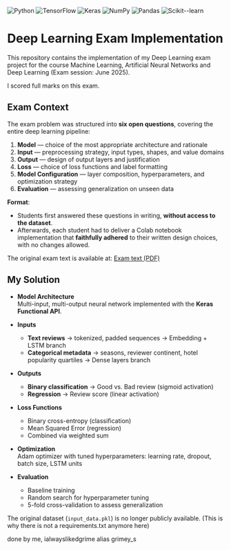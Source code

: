 ![Python](https://img.shields.io/badge/Python-3.9%2B-blue?logo=python)
![TensorFlow](https://img.shields.io/badge/TensorFlow-2.18-orange?logo=tensorflow)
![Keras](https://img.shields.io/badge/Keras-API-red?logo=keras)
![NumPy](https://img.shields.io/badge/NumPy-1.26-013243?logo=numpy)
![Pandas](https://img.shields.io/badge/Pandas-2.0-150458?logo=pandas)
![Scikit--learn](https://img.shields.io/badge/scikit--learn-1.5-F7931E?logo=scikit-learn)
# Deep Learning Exam Implementation

This repository contains the implementation of my Deep Learning exam project for the course Machine Learning, Artificial Neural Networks and Deep Learning (Exam session: June 2025).

I scored full marks on this exam.

## Exam Context  

The exam problem was structured into **six open questions**, covering the entire deep learning pipeline:  

1. **Model** — choice of the most appropriate architecture and rationale  
2. **Input** — preprocessing strategy, input types, shapes, and value domains  
3. **Output** — design of output layers and justification  
4. **Loss** — choice of loss functions and label formatting  
5. **Model Configuration** — layer composition, hyperparameters, and optimization strategy  
6. **Evaluation** — assessing generalization on unseen data  


**Format**:  
- Students first answered these questions in writing, **without access to the dataset**.  
- Afterwards, each student had to deliver a Colab notebook implementation that **faithfully adhered** to their written design choices, with no changes allowed.  


The original exam text is available at:
[Exam text (PDF)](docs/exam_test.pdf)



## My Solution  

- **Model Architecture**  
  Multi-input, multi-output neural network implemented with the **Keras Functional API**.  

- **Inputs**  
  - **Text reviews** → tokenized, padded sequences → Embedding + LSTM branch  
  - **Categorical metadata** → seasons, reviewer continent, hotel popularity quartiles → Dense layers branch  

- **Outputs**  
  - **Binary classification** → Good vs. Bad review (sigmoid activation)  
  - **Regression** → Review score (linear activation)  

- **Loss Functions**  
  - Binary cross-entropy (classification)  
  - Mean Squared Error (regression)  
  - Combined via weighted sum  

- **Optimization**  
  Adam optimizer with tuned hyperparameters: learning rate, dropout, batch size, LSTM units  

- **Evaluation**  
  - Baseline training  
  - Random search for hyperparameter tuning  
  - 5-fold cross-validation to assess generalization  


The original dataset (`input_data.pkl`) is no longer publicly available. (This is why there is not a requirements.txt anymore here)

done by me, ialwayslikedgrime alias grimey_s

